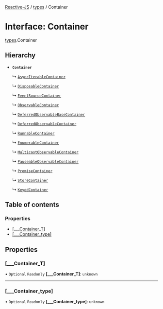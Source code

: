[Reactive-JS](../README.md) / [types](../modules/types.md) / Container

# Interface: Container

[types](../modules/types.md).Container

## Hierarchy

- **`Container`**

  ↳ [`AsyncIterableContainer`](AsyncIterable.AsyncIterableContainer.md)

  ↳ [`DisposableContainer`](Disposable.DisposableContainer.md)

  ↳ [`EventSourceContainer`](EventSource.EventSourceContainer.md)

  ↳ [`ObservableContainer`](Observable.ObservableContainer.md)

  ↳ [`DeferredObservableBaseContainer`](Observable.DeferredObservableBaseContainer.md)

  ↳ [`DeferredObservableContainer`](Observable.DeferredObservableContainer.md)

  ↳ [`RunnableContainer`](Observable.RunnableContainer.md)

  ↳ [`EnumerableContainer`](Observable.EnumerableContainer.md)

  ↳ [`MulticastObservableContainer`](Observable.MulticastObservableContainer.md)

  ↳ [`PauseableObservableContainer`](PauseableObservable.PauseableObservableContainer.md)

  ↳ [`PromiseContainer`](Promise.PromiseContainer.md)

  ↳ [`StoreContainer`](Store.StoreContainer.md)

  ↳ [`KeyedContainer`](types.KeyedContainer.md)

## Table of contents

### Properties

- [[\_\_\_Container\_T]](types.Container.md#[___container_t])
- [[\_\_\_Container\_type]](types.Container.md#[___container_type])

## Properties

### [\_\_\_Container\_T]

• `Optional` `Readonly` **[\_\_\_Container\_T]**: `unknown`

___

### [\_\_\_Container\_type]

• `Optional` `Readonly` **[\_\_\_Container\_type]**: `unknown`
